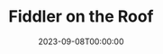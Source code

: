 ---
title: Fiddler on the Roof
date: 2023-09-08T00:00:00
opening_date: 1972-10-06
closing_date: 1972-10-21
layout: productions
playbill:
Theatre: Theatre Jacksonville
Venue: Little Theatre
cast:
- Tevye: Arthur Gutman
- Golde: Gertrude Moller
- Tzeitel: Sara Jo Weir
- Hodel: Susan Sexton
- Chava: Kathy Loew
- Shprintze: Monique Field
- Bielke: Betsy Frank
- Yente: Sheila Jacobson
- Motel: Randy Weedman
- Perchik: Dick Browdy
- Lazar Wolf: Rion Carswell
- Mordcha: Jim Shaw
- Rabbi: Brent Turbow
- Mendel: Leonard Alterman
- Avrahm: Sy Adel
- Nachum: Murray Joselson
- Grandma Tzeitel: Ellen Frank
- Fruma-Sarah: Karen Armel
- Yussell: Paul Vasvari
- Shaindel: Peggy Cone
- Constable: Norman Howard
- Fyedka: Don Powell
- Sasha: Pete Peterson
- The Fiddler: Gil Gimbel
- Villager:
  - Shirley Cooke
  - Brian Cooke
  - John Cooke
  - Coleman Hawk
  - Selma Hazouri
  - Rachel Joselson
  - Jon Kramerick
  - Harriet McPherson
  - Barbara Stillson
  - David Talmage
  - Kathy Wegant
  - Maggie Winstead
crew:
- Director: Robert Knowles
- Musical Director: Rosalind McCall
- Scene Design: Hal Henderson
- Choreographer: Richard Lyle
- Stage Manager: Marshall Grauer
- Assistant Stage Manager:
  - Gert Berman
  - Terry McIntire
- Stage Crew:
  - Wayne Wofford
  - Head Grip
  - Brian Cooke
  - Bert Covert
  - Eddie Dyal
  - John Eichenlaub
  - Jean Mortensen
  - David Stillson
  - Dwight Stillson
- Properties:
  - Margaret Winstead
  - Laurie Kaden
  - Betty Kessing
  - Mary Ann Perry
- Costumes: Mary Coyle
- Make-up:
  - Norman Howard
  - Marshall Grauer
- Publicity: Rose Ella Feagin
- Box Office:
  - Esta Rosenson
  - Pat Somers
orchestra:
---